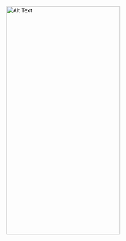 

<img src="https://github.com/AkanshaTech/Android-ChatBot-ImageGenratorAPP/assets/158189086/0988a514-bc1d-42cc-a3a3-b96ad14124f3" alt="Alt Text" width="300" height="600"/>

